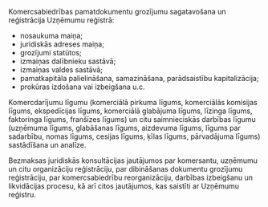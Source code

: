 Komercsabiedrības pamatdokumentu grozījumu sagatavošana un reģistrācija Uzņēmumu reģistrā:
- nosaukuma maiņa;
- juridiskās adreses maiņa;
- grozījumi statūtos;
- izmaiņas dalībnieku sastāvā;
- izmaiņas valdes sastāvā;
- pamatkapitāla palielināšana, samazināšana, parādsaistību kapitalizācija;
- prokūras izdošana vai izbeigšana u.c.

Komercdarījumu līgumu (komerciālā pirkuma līgums, komerciālās komisijas līgums, ekspedīcijas līgums, komerciālā glabājuma līgums, līzinga līgums, faktoringa līgums, franšīzes līgums) un citu saimnieciskās darbības līgumu (uzņēmuma līgums, glabāšanas līgums, aizdevuma līgums, līgums par sadarbību, nomas līgums, cesijas līgums, ķīlas līgums, pārvadājuma līgums) sastādīšana un analīze.

Bezmaksas juridiskās konsultācijas jautājumos par komersantu, uzņēmumu un citu organizāciju reģistrāciju, par dibināšanas dokumentu grozījumu reģistrāciju, par komercsabiedrību reorganizāciju, darbības izbeigšanu un likvidācijas procesu, kā arī citos jautājumos, kas saistīti ar Uzņēmumu reģistru.